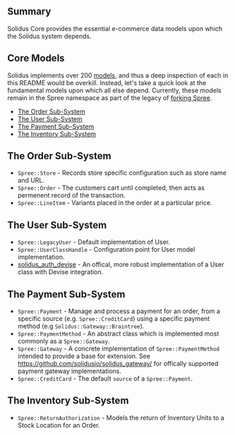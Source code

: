 Summary
------

Solidus Core provides the essential e-commerce data models upon which the
Solidus system depends.

Core Models
-----------
Solidus implements over 200 [models](https://github.com/solidusio/solidus/tree/master/core/app/models/spree),
and thus a deep inspection of each in this README would be overkill. Instead,
let's take a quick look at the fundamental models upon which all else depend.
Currently, these models remain in the Spree namespace as part of the legacy of
[forking Spree](https://solidus.io/blog/2015/10/28/future-of-spree.html).

* [The Order Sub-System](#the-order-sub-system)
* [The User Sub-System](#the-user-sub-system)
* [The Payment Sub-System](#the-payment-sub-system)
* [The Inventory Sub-System](#the-inventory-sub-system)


## The Order Sub-System
* `Spree::Store` - Records store specific configuration such as store name and URL.
* `Spree::Order` - The customers cart until completed, then acts as
permenent record of the transaction.
* `Spree::LineItem` - Variants placed in the order at a particular price.

## The User Sub-System
* `Spree::LegacyUser` - Default implementation of User.
* `Spree::UserClassHandle` - Configuration point for User model implementation.
* [solidus_auth_devise](https://github.com/solidusio/solidus_auth_devise) -
An offical, more robust implementation of a User class with Devise
integration.

## The Payment Sub-System
* `Spree::Payment` - Manage and process a payment for an order, from a specific
source (e.g. `Spree::CreditCard`) using a specific payment method (e.g
`Solidus::Gateway::Braintree`).
* `Spree::PaymentMethod` - An abstract class which is implemented most commonly
as a `Spree::Gateway`.
* `Spree::Gateway` - A concrete implementation of `Spree::PaymentMethod`
intended to provide a base for extension. See
https://github.com/solidusio/solidus_gateway/ for offically supported payment
gateway implementations.
* `Spree::CreditCard` - The default `source` of a `Spree::Payment`.

## The Inventory Sub-System
* `Spree::ReturnAuthorization` - Models the return of Inventory Units to
a Stock Location for an Order.

